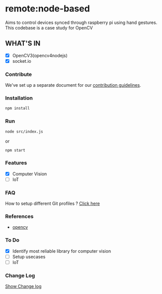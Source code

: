 # remote:node-based

Aims to control devices synced through raspberry pi using hand gestures. This codebase is a case study for OpenCV

## WHAT'S IN

- [x] OpenCV3(opencv4nodejs)
- [x] socket.io

### Contribute

We've set up a separate document for our [contribution guidelines](./CONTRIBUTING.md).

### Installation

```sh
npm install
```

### Run

```sh
node src/index.js
```

or

```sh
npm start
```

### Features

- [x] Computer Vision
- [ ] IoT

### FAQ

How to setup different Git profiles ?
[Click here](https://stackoverflow.com/questions/4220416/can-i-specify-multiple-users-for-myself-in-gitconfig)

### References

- [opencv](https://github.com/justadudewhohacks/opencv4nodejs)

### To Do

- [x] Identify most reliable library for computer vision
- [ ] Setup usecases
- [ ] IoT

### Change Log

[Show Change log](./CHANGELOG.md)